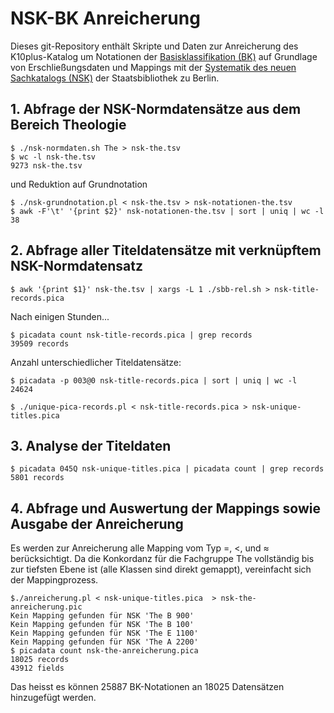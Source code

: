 # NSK-BK Anreicherung

Dieses git-Repository enthält Skripte und Daten zur Anreicherung des K10plus-Katalog um Notationen der [Basisklassifikation (BK)](http://bartoc.org/en/node/18785) auf Grundlage von Erschließungsdaten und Mappings mit der [Systematik des neuen Sachkatalogs (NSK)](http://bartoc.org/en/node/20298) der Staatsbibliothek zu Berlin.

## 1. Abfrage der NSK-Normdatensätze aus dem Bereich Theologie

    $ ./nsk-normdaten.sh The > nsk-the.tsv
    $ wc -l nsk-the.tsv
    9273 nsk-the.tsv

 und Reduktion auf Grundnotation 

    $ ./nsk-grundnotation.pl < nsk-the.tsv > nsk-notationen-the.tsv
    $ awk -F'\t' '{print $2}' nsk-notationen-the.tsv | sort | uniq | wc -l
    38

## 2. Abfrage aller Titeldatensätze mit verknüpftem NSK-Normdatensatz

    $ awk '{print $1}' nsk-the.tsv | xargs -L 1 ./sbb-rel.sh > nsk-title-records.pica

Nach einigen Stunden...

    $ picadata count nsk-title-records.pica | grep records
    39509 records

Anzahl unterschiedlicher Titeldatensätze:

    $ picadata -p 003@0 nsk-title-records.pica | sort | uniq | wc -l
    24624

    $ ./unique-pica-records.pl < nsk-title-records.pica > nsk-unique-titles.pica
 
## 3. Analyse der Titeldaten

    $ picadata 045Q nsk-unique-titles.pica | picadata count | grep records
    5801 records

## 4. Abfrage und Auswertung der Mappings sowie Ausgabe der Anreicherung

Es werden zur Anreicherung alle Mapping vom Typ =, <, und ≈ berücksichtigt. Da die Konkordanz für die Fachgruppe The vollständig bis zur tiefsten Ebene ist (alle Klassen sind direkt gemappt), vereinfacht sich der Mappingprozess.

    $./anreicherung.pl < nsk-unique-titles.pica  > nsk-the-anreicherung.pic
    Kein Mapping gefunden für NSK 'The B 900'
    Kein Mapping gefunden für NSK 'The B 100'
    Kein Mapping gefunden für NSK 'The E 1100'
    Kein Mapping gefunden für NSK 'The A 2200'
    $ picadata count nsk-the-anreicherung.pica 
    18025 records
    43912 fields

Das heisst es können 25887 BK-Notationen an 18025 Datensätzen hinzugefügt werden. 
